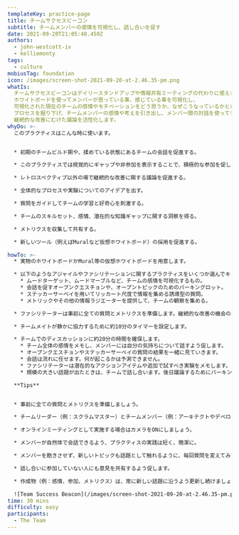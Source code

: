 ```yaml
---
templateKey: practice-page
title: チームサクセスビーコン
subtitle: チームメンバーの感情を可視化し、話し合いを促す
date: 2021-09-20T21:05:48.450Z
authors:
  - john-westcott-iv
  - kelliemonty
tags:
  - culture
mobiusTag: foundation
icon: /images/screen-shot-2021-09-20-at-2.46.35-pm.png
whatIs:
  チームサクセスビーコンはデイリースタンドアップや情報共有ミーティングの代わりに使えるシンプルなプラクティスです。
  ホワイトボードを使ってメンバーが思っている事、感じている事を可視化し、
  可視化された現在のチームの感情やモチベーションをどう思うか、なぜこうなっているかといった話し合いを促します。
  プロセスを掘り下げ、チームメンバーの感情や考えを引き出し、メンバー間の対話を使ってチーム自身に発見を促し、
  継続的な改善にむけた議論を活性化します。
whyDo: >-
  このプラクティスはこんな時に使います。


  * 初期のチームビルド期や、揉めている状態にあるチームの会話を促進する。

  * このプラクティスでは視覚的にギャップや非参加を表示することで、積極的な参加を促します。

  * レトロスペクティブ以外の場で継続的な改善に関する議論を促進する。

  * 全体的なプロセスや実験についてのアイデアを出す。

  * 質問をガイドしてチームの学習と好奇心を刺激する。

  * チームのスキルセット、感情、潜在的な知識ギャップに関する洞察を得る。

  * メトリクスを収集して共有する。

  * 新しいツール（例えばMuralなど仮想ホワイトボード）の採用を促進する。

howTo: >-
  * 実物のホワイトボードかMural等の仮想ホワイトボードを用意します。

  * 以下のようなアジャイルやファシリテーションに関するプラクティスをいくつか選んでキャンバスに追加します。
    * ムードターゲット、ムードマーブルなど、チームの感情を可視化するもの。
    * 会話を促すオープンクエスチョンや、オープントピックのためのパーキングロット。
    * ステッカーサーベイを用いてリッカート尺度で情報を集める誘導型の質問。
    * メトリックやその他の情報ラジエーターを提供して、チームの観察を集める。

  * ファシリテーターは事前に全ての質問とメトリクスを準備します。継続的な改善の機会のエリアについて考え、チームに発見を促すための対話を促します。

  * チームメイトが静かに協力するために約10分のタイマーを設定します。

  * チームでのディスカッションに約20分の時間を確保します。
    * チーム全体の感情をメモし、メンバーには自分の気持ちについて話すよう促します。
    * オープンクエスチョンやステッカーサーベイの質問の結果を一緒に見ていきます。
    * 会話は流れに任せます。何が起こるかは予測できません。
    * ファシリテーターは潜在的なアクションアイテムや追加で試すべき実験をメモします。
    * 規模の大きい話題が出たときは、チームで話し合います。後日議論するためにパーキングロットに移動するのも良いでしょう。

  **Tips**


  * 事前に全ての質問とメトリクスを準備しましょう。

  * チームリーダー（例：スクラムマスター）とチームメンバー（例：アーキテクトやデベロッパー）が一緒に実施すると効果的です。

  * オンラインミーティングとして実施する場合はカメラをONにしましょう。

  * メンバーが自然体で会話できるよう、プラクティスの実践は短く、簡潔に。

  * メンバーを飽きさせず、新しいトピックも話題として触れるように、毎回質問を変えてみてください。

  * 話し合いに参加していない人にも意見を共有するよう促します。

  * 作成物（例：感情、参加、メトリクス）は、常に新しい話題に沿うよう更新し続けましょう。

  ![Team Success Beacon](/images/screen-shot-2021-09-20-at-2.46.35-pm.png "Team Success Beacon")
time: 30 mins
difficulty: easy
participants:
  - The Team
---
```


